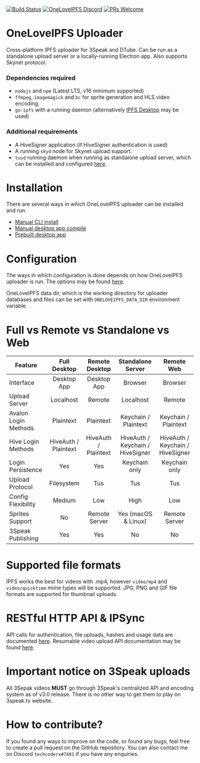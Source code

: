 [![Build Status](https://travis-ci.org/oneloveipfs/ipfsVideoUploader.svg?branch=master)](https://travis-ci.org/oneloveipfs/ipfsVideoUploader)
[![OneLoveIPFS Discord](https://img.shields.io/discord/956143542391169055.svg?logo=discord)](https://discord.gg/ZWj5NqaBeF)
[![PRs Welcome](https://img.shields.io/badge/PRs-welcome-brightgreen.svg?style=flat-square)](http://makeapullrequest.com)

# OneLoveIPFS Uploader

Cross-platform IPFS uploader for 3Speak and DTube. Can be run as a standalone upload server or a locally-running Electron app. Also supports Skynet protocol.

### Dependencies required

* `nodejs` and `npm` (Latest LTS, v16 minimum supported)
* `ffmpeg`, `imagemagick` and `bc` for sprite generation and HLS video encoding.
* `go-ipfs` with a running daemon (alternatively [IPFS Desktop](https://github.com/ipfs-shipyard/ipfs-desktop) may be used)

### Additional requirements

* A HiveSigner application (if HiveSigner authentication is used)
* A running `skyd` node for Skynet upload support.
* `tusd` running daemon when running as standalone upload server, which can be installed and configured [here](https://github.com/oneloveipfs/ipfsVideoUploader/blob/master/docs/ResumableUploads.md#server-installation).

# Installation

There are several ways in which OneLoveIPFS uploader can be installed and run.

* [Manual CLI install](https://github.com/oneloveipfs/ipfsVideoUploader/blob/master/docs/Installation.md)
* [Manual desktop app compile](https://github.com/oneloveipfs/ipfsVideoUploader/blob/master/docs/Compile.md)
* [Prebuilt desktop app](https://github.com/oneloveipfs/ipfsVideoUploader/releases)

# Configuration

The ways in which configuration is done depends on how OneLoveIPFS uploader is run. The options may be found [here](https://github.com/oneloveipfs/ipfsVideoUploader/blob/master/docs/ConfigDocs.md).

OneLoveIPFS data dir, which is the working directory for uploader databases and files can be set with `ONELOVEIPFS_DATA_DIR` environment variable.

# Full vs Remote vs Standalone vs Web

|Feature|Full Desktop|Remote Desktop|Standalone Server|Remote Web|
|-|:-:|:-:|:-:|:-:|
|Interface|Desktop App|Desktop App|Browser|Browser|
|Upload Server|Localhost|Remote|Localhost|Remote|
|Avalon Login Methods|Plaintext|Plaintext|Keychain / Plaintext|Keychain / Plaintext|
|Hive Login Methods|HiveAuth / Plaintext|HiveAuth / Plaintext|HiveAuth / Keychain / HiveSigner|HiveAuth / Keychain / HiveSigner|
|Login Persistence|Yes|Yes|Keychain only|Keychain only|
|Upload Protocol|Filesystem|Tus|Tus|Tus|
|Config Flexibility|Medium|Low|High|Low|
|Sprites Support|No|Remote Server|Yes (macOS & Linux)|Remote Server|
|3Speak Publishing|Yes|Yes|No|No|

# Supported file formats

IPFS works the best for videos with .mp4, however `video/mp4` and `video/quicktime` mime types will be supported. JPG, PNG and GIF file formats are supported for thumbnail uploads.

# RESTful HTTP API & IPSync

API calls for authentication, file uploads, hashes and usage data are documented [here](https://github.com/oneloveipfs/ipfsVideoUploader/blob/master/docs/API.md). Resumable video upload API documentation may be found [here](https://github.com/oneloveipfs/ipfsVideoUploader/blob/master/docs/ResumableUploads.md).

# Important notice on 3Speak uploads

All 3Sepak videos **MUST** go through 3Speak's centralized API and encoding system as of v3.0 release. There is no other way to get them to play on 3speak.tv website.

# How to contribute?

If you found any ways to improve on the code, or found any bugs, feel free to create a pull request on the GitHub repository. You can also contact me on Discord `techcoderx#7481` if you have any enquiries.